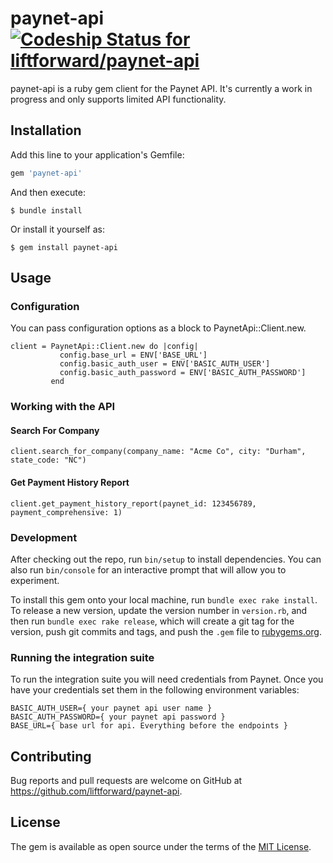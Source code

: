 # paynet-api [ ![Codeship Status for liftforward/paynet-api](https://codeship.com/projects/6b0c0240-9794-0133-be98-668c447e66c0/status?branch=master)](https://codeship.com/projects/125854)

paynet-api is a ruby gem client for the Paynet API. It's currently a work in progress and only supports limited API functionality.

## Installation
Add this line to your application's Gemfile:

```ruby
gem 'paynet-api'
```

And then execute:

```
$ bundle install
```

Or install it yourself as:

```
$ gem install paynet-api
```
## Usage

### Configuration
You can pass configuration options as a block to PaynetApi::Client.new.
```
client = PaynetApi::Client.new do |config|
           config.base_url = ENV['BASE_URL']
           config.basic_auth_user = ENV['BASIC_AUTH_USER']
           config.basic_auth_password = ENV['BASIC_AUTH_PASSWORD']
         end
```

### Working with the API

#### Search For Company
`client.search_for_company(company_name: "Acme Co", city: "Durham", state_code: "NC")`

#### Get Payment History Report
`client.get_payment_history_report(paynet_id: 123456789, payment_comprehensive: 1)`

### Development
After checking out the repo, run `bin/setup` to install dependencies. You can also run `bin/console` for an interactive prompt that will allow you to experiment.

To install this gem onto your local machine, run `bundle exec rake install`. To release a new version, update the version number in `version.rb`, and then run `bundle exec rake release`, which will create a git tag for the version, push git commits and tags, and push the `.gem` file to [rubygems.org](https://rubygems.org).

### Running the integration suite
To run the integration suite you will need credentials from Paynet. Once you have your credentials set them in the following environment variables:
```
BASIC_AUTH_USER={ your paynet api user name }
BASIC_AUTH_PASSWORD={ your paynet api password }
BASE_URL={ base url for api. Everything before the endpoints }
```

## Contributing
Bug reports and pull requests are welcome on GitHub at https://github.com/liftforward/paynet-api.

## License
The gem is available as open source under the terms of the [MIT License](http://opensource.org/licenses/MIT).
